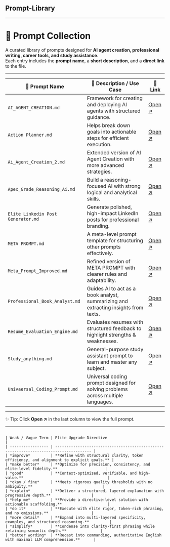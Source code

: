 ## Prompt-Library

---

# 📂 Prompt Collection

A curated library of prompts designed for **AI agent creation, professional writing, career tools, and study assistance**.  
Each entry includes the **prompt name**, a **short description**, and a **direct link** to the file.  

---

| 📑 Prompt Name | 📝 Description / Use Case | 🔗 Link |
|----------------|----------------------------|---------|
| `AI_AGENT_CREATION.md`        | Framework for creating and deploying AI agents with structured guidance.                | [Open ↗](./AI_AGENT_CREATION.md) |
| `Action Planner.md`           | Helps break down goals into actionable steps for efficient execution.                   | [Open ↗](./Action%20Planner.md) |
| `Ai_Agent_Creation_2.md`      | Extended version of AI Agent Creation with more advanced strategies.                    | [Open ↗](./Ai_Agent_Creation_2.md) |
| `Apex_Grade_Reasoning_Ai.md`  | Build a reasoning-focused AI with strong logical and analytical skills.                  | [Open ↗](./Apex_Grade_Reasoning_Ai.md) |
| `Elite Linkedin Post Generator.md` | Generate polished, high-impact LinkedIn posts for professional branding.             | [Open ↗](./Elite%20Linkedin%20Post%20Generator%20.md) |
| `META PROMPT.md`              | A meta-level prompt template for structuring other prompts effectively.                 | [Open ↗](./META%20PROMPT%20.md) |
| `Meta_Prompt_Improved.md`     | Refined version of META PROMPT with clearer rules and adaptability.                      | [Open ↗](./Meta_Prompt_Improved.md) |
| `Professional_Book_Analyst.md`| Guides AI to act as a book analyst, summarizing and extracting insights from texts.      | [Open ↗](./Professional_Book_Analyst.md) |
| `Resume_Evaluation_Engine.md` | Evaluates resumes with structured feedback to highlight strengths & weaknesses.          | [Open ↗](./Resume_Evaluation_Engine.md) |
| `Study_anything.md`           | General-purpose study assistant prompt to learn and master any subject.                  | [Open ↗](./Study_anything.md) |
| `Univaersal_Coding_Prompt.md` | Universal coding prompt designed for solving problems across multiple languages.         | [Open ↗](./Univaersal_Coding_Prompt.md) |

---

✨ Tip: Click **Open ↗** in the last column to view the full prompt.  



---
```

| Weak / Vague Term | Elite Upgrade Directive                                                                |
| ----------------- | -------------------------------------------------------------------------------------- |
| *improve*         | **Refine with structural clarity, token efficiency, and alignment to explicit goals.** |
| *make better*     | **Optimize for precision, consistency, and elite-level fidelity.**                     |
| *good*            | **Context-optimized, verifiable, and high-value.**                                     |
| *okay / fine*     | **Meets rigorous quality thresholds with no ambiguity.**                               |
| *explain*         | **Deliver a structured, layered explanation with progressive depth.**                  |
| *help me*         | **Provide a directive-level solution with actionable scaffolding.**                    |
| *do it*           | **Execute with elite rigor, token-rich phrasing, and no omissions.**                   |
| *more detail*     | **Expand into multi-layered specificity, examples, and structured reasoning.**         |
| *simplify*        | **Condense into clarity-first phrasing while retaining semantic depth.**               |
| *better wording*  | **Recast into commanding, authoritative English with maximal LLM comprehension.**      |


```
